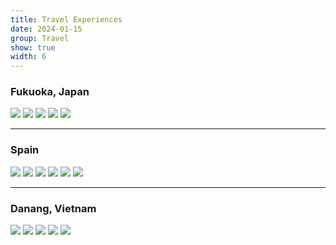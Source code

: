 ```yaml
---
title: Travel Experiences
date: 2024-01-15
group: Travel
show: true
width: 6
---
```


### Fukuoka, Japan

<div class="scroll-gallery-rect">
  <img src="/assets/images/japan1.jpg">
  <img src="/assets/images/japan2.jpg">
  <img src="/assets/images/japan3.jpg">
  <img src="/assets/images/japan4.jpg">
  <img src="/assets/images/japan5.jpg">
</div>

---

### Spain

<div class="scroll-gallery-rect">
  <img src="/assets/images/spain1.jpg">
  <img src="/assets/images/spain2.jpg">
  <img src="/assets/images/spain3.jpg">
  <img src="/assets/images/spain4.jpg">
  <img src="/assets/images/spain5.jpg">
  <img src="/assets/images/spain6.jpg">
</div>

---

### Danang, Vietnam

<div class="scroll-gallery-rect">
  <img src="/assets/images/danang1.jpg">
  <img src="/assets/images/danang2.jpg">
  <img src="/assets/images/danang3.jpg">
  <img src="/assets/images/danang4.jpg">
  <img src="/assets/images/danang5.jpg">
</div>

